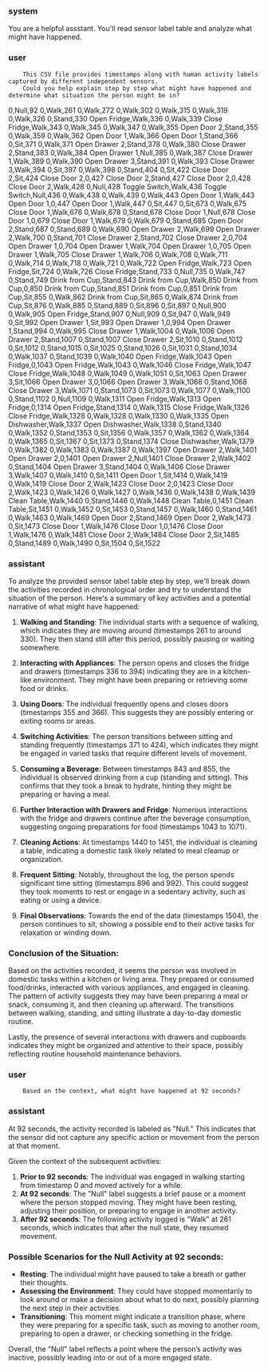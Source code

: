 ### system
You are a helpful assstant. You'll read sensor label table and analyze what might have happened.
### user

        This CSV file provides timestamps along with human activity labels captured by different independent sensors.
        Could you help explain step by step what might have happened and determine what situation the person might be in?
    
0,Null,92
0,Walk,261
0,Walk,272
0,Walk,302
0,Walk,315
0,Walk,319
0,Walk,326
0,Stand,330
Open Fridge,Walk,336
0,Walk,339
Close Fridge,Walk,343
0,Walk,345
0,Walk,347
0,Walk,355
Open Door 2,Stand,355
0,Walk,359
0,Walk,362
Open Door 1,Walk,366
Open Door 1,Stand,366
0,Sit,371
0,Walk,371
Open Drawer 2,Stand,378
0,Walk,380
Close Drawer 2,Stand,383
0,Walk,384
Open Drawer 1,Null,385
0,Walk,387
Close Drawer 1,Walk,389
0,Walk,390
Open Drawer 3,Stand,391
0,Walk,393
Close Drawer 3,Walk,394
0,Sit,397
0,Walk,398
0,Stand,404
0,Sit,422
Close Door 2,Sit,424
Close Door 2,0,427
Close Door 2,Stand,427
Close Door 2,0,428
Close Door 2,Walk,428
0,Null,428
Toggle Switch,Walk,436
Toggle Switch,Null,436
0,Walk,438
0,Walk,439
0,Walk,443
Open Door 1,Walk,443
Open Door 1,0,447
Open Door 1,Walk,447
0,Sit,447
0,Sit,673
0,Walk,675
Close Door 1,Walk,676
0,Walk,678
0,Stand,678
Close Door 1,Null,678
Close Door 1,0,679
Close Door 1,Walk,679
0,Walk,679
0,Stand,685
Open Door 2,Stand,687
0,Stand,689
0,Walk,690
Open Drawer 2,Walk,699
Open Drawer 2,Walk,700
0,Stand,701
Close Drawer 2,Stand,702
Close Drawer 2,0,704
Open Drawer 1,0,704
Open Drawer 1,Walk,704
Open Drawer 1,0,705
Open Drawer 1,Walk,705
Close Drawer 1,Walk,706
0,Walk,708
0,Walk,711
0,Walk,714
0,Walk,718
0,Walk,721
0,Walk,722
Open Fridge,Walk,723
Open Fridge,Sit,724
0,Walk,726
Close Fridge,Stand,733
0,Null,735
0,Walk,747
0,Stand,749
Drink from Cup,Stand,843
Drink from Cup,Walk,850
Drink from Cup,0,850
Drink from Cup,Stand,851
Drink from Cup,0,851
Drink from Cup,Sit,855
0,Walk,862
Drink from Cup,Sit,865
0,Walk,874
Drink from Cup,Sit,876
0,Walk,885
0,Stand,889
0,Sit,896
0,Sit,897
0,Null,900
0,Walk,905
Open Fridge,Stand,907
0,Null,909
0,Sit,947
0,Walk,949
0,Sit,992
Open Drawer 1,Sit,993
Open Drawer 1,0,994
Open Drawer 1,Stand,994
0,Walk,995
Close Drawer 1,Walk,1004
0,Walk,1006
Open Drawer 2,Stand,1007
0,Stand,1007
Close Drawer 2,Sit,1010
0,Stand,1012
0,Sit,1012
0,Stand,1015
0,Sit,1025
0,Stand,1026
0,Sit,1031
0,Stand,1034
0,Walk,1037
0,Stand,1039
0,Walk,1040
Open Fridge,Walk,1043
Open Fridge,0,1043
Open Fridge,Walk,1043
0,Walk,1046
Close Fridge,Walk,1047
Close Fridge,Walk,1048
0,Walk,1049
0,Walk,1051
0,Sit,1063
Open Drawer 3,Sit,1066
Open Drawer 3,0,1066
Open Drawer 3,Walk,1066
0,Stand,1068
Close Drawer 3,Walk,1071
0,Stand,1073
0,Sit,1073
0,Walk,1077
0,Walk,1100
0,Stand,1102
0,Null,1109
0,Walk,1311
Open Fridge,Walk,1313
Open Fridge,0,1314
Open Fridge,Stand,1314
0,Walk,1315
Close Fridge,Walk,1326
Close Fridge,Walk,1328
0,Walk,1328
0,Walk,1330
0,Walk,1335
Open Dishwasher,Walk,1337
Open Dishwasher,Walk,1338
0,Stand,1340
0,Walk,1352
0,Stand,1353
0,Sit,1356
0,Walk,1357
0,Walk,1362
0,Walk,1364
0,Walk,1365
0,Sit,1367
0,Sit,1373
0,Stand,1374
Close Dishwasher,Walk,1379
0,Walk,1382
0,Walk,1383
0,Walk,1387
0,Walk,1397
Open Drawer 2,Walk,1401
Open Drawer 2,0,1401
Open Drawer 2,Null,1401
Close Drawer 2,Walk,1402
0,Stand,1404
Open Drawer 3,Stand,1404
0,Walk,1406
Close Drawer 3,Walk,1407
0,Walk,1410
0,Sit,1411
Open Door 1,Sit,1414
0,Walk,1419
0,Walk,1419
Close Door 2,Walk,1423
Close Door 2,0,1423
Close Door 2,Walk,1423
0,Walk,1426
0,Walk,1427
0,Walk,1436
0,Walk,1438
0,Walk,1439
Clean Table,Walk,1440
0,Stand,1446
0,Walk,1448
Clean Table,0,1451
Clean Table,Sit,1451
0,Walk,1452
0,Sit,1453
0,Stand,1457
0,Walk,1460
0,Stand,1461
0,Walk,1463
0,Walk,1469
Open Door 2,Stand,1469
Open Door 2,Walk,1473
0,Sit,1473
Close Door 1,Walk,1476
Close Door 1,0,1476
Close Door 1,Walk,1476
0,Walk,1481
Close Door 2,Walk,1484
Close Door 2,Sit,1485
0,Stand,1489
0,Walk,1490
0,Sit,1504
0,Sit,1522

### assistant
To analyze the provided sensor label table step by step, we'll break down the activities recorded in chronological order and try to understand the situation of the person. Here's a summary of key activities and a potential narrative of what might have happened:

1. **Walking and Standing**: The individual starts with a sequence of walking, which indicates they are moving around (timestamps 261 to around 330). They then stand still after this period, possibly pausing or waiting somewhere.

2. **Interacting with Appliances**: The person opens and closes the fridge and drawers (timestamps 336 to 394) indicating they are in a kitchen-like environment. They might have been preparing or retrieving some food or drinks.

3. **Using Doors**: The individual frequently opens and closes doors (timestamps 355 and 366). This suggests they are possibly entering or exiting rooms or areas.

4. **Switching Activities**: The person transitions between sitting and standing frequently (timestamps 371 to 424), which indicates they might be engaged in varied tasks that require different levels of movement.

5. **Consuming a Beverage**: Between timestamps 843 and 855, the individual is observed drinking from a cup (standing and sitting). This confirms that they took a break to hydrate, hinting they might be preparing or having a meal.

6. **Further Interaction with Drawers and Fridge**: Numerous interactions with the fridge and drawers continue after the beverage consumption, suggesting ongoing preparations for food (timestamps 1043 to 1071).

7. **Cleaning Actions**: At timestamps 1440 to 1451, the individual is cleaning a table, indicating a domestic task likely related to meal cleanup or organization.

8. **Frequent Sitting**: Notably, throughout the log, the person spends significant time sitting (timestamps 896 and 992). This could suggest they took moments to rest or engage in a sedentary activity, such as eating or using a device.

9. **Final Observations**: Towards the end of the data (timestamps 1504), the person continues to sit, showing a possible end to their active tasks for relaxation or winding down.

### Conclusion of the Situation:
Based on the activities recorded, it seems the person was involved in domestic tasks within a kitchen or living area. They prepared or consumed food/drinks, interacted with various appliances, and engaged in cleaning. The pattern of activity suggests they may have been preparing a meal or snack, consuming it, and then cleaning up afterward. The transitions between walking, standing, and sitting illustrate a day-to-day domestic routine. 

Lastly, the presence of several interactions with drawers and cupboards indicates they might be organized and attentive to their space, possibly reflecting routine household maintenance behaviors.
### user

        Based on the context, what might have happened at 92 seconds?
    
### assistant
At 92 seconds, the activity recorded is labeled as "Null." This indicates that the sensor did not capture any specific action or movement from the person at that moment. 

Given the context of the subsequent activities:

1. **Prior to 92 seconds**: The individual was engaged in walking starting from timestamp 0 and moved actively for a while.
2. **At 92 seconds**: The "Null" label suggests a brief pause or a moment where the person stopped moving. They might have been resting, adjusting their position, or preparing to engage in another activity.
3. **After 92 seconds**: The following activity logged is "Walk" at 261 seconds, which indicates that after the null state, they resumed movement.

### Possible Scenarios for the Null Activity at 92 seconds:
- **Resting**: The individual might have paused to take a breath or gather their thoughts.
- **Assessing the Environment**: They could have stopped momentarily to look around or make a decision about what to do next, possibly planning the next step in their activities.
- **Transitioning**: This moment might indicate a transition phase, where they were preparing for a specific task, such as moving to another room, preparing to open a drawer, or checking something in the fridge.

Overall, the "Null" label reflects a point where the person’s activity was inactive, possibly leading into or out of a more engaged state.
